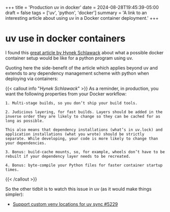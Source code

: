 +++
title = 'Production uv in docker'
date = 2024-08-28T19:45:39-05:00
draft = false
tags = ['uv', 'python', 'docker']
summary = 'A link to an interesting article about using uv in a Docker container deployment.'
+++
# uv use in docker containers

I found this [great article by Hynek Schlawack](https://hynek.me/articles/docker-uv/) about what a possible docker container setup would be like for a python program using uv.

Quoting here the side-benefit of the article which applies beyond uv and extends to any dependency management scheme with python when deploying via containers:

{{< callout info "*Hynek Schlawack*" >}}
As a reminder, in production, you want the following properties from your Docker workflow:

    1. Multi-stage builds, so you don’t ship your build tools.

    2. Judicious layering, for fast builds. Layers should be added in the inverse order they are likely to change so they can be cached for as long as possible.

    This also means that dependency installations (what’s in uv.lock) and application installations (what you wrote) should be strictly separate. While developing, your code is more likely to change than your dependencies.

    3. Bonus: build-cache mounts, so, for example, wheels don’t have to be rebuilt if your dependency layer needs to be recreated.

    4. Bonus: byte-compile your Python files for faster container startup times.
{{< /callout >}}

So the other tidbit is to watch this issue in uv (as it would make things simpler):

* [Support custom venv locations for uv sync #5229](https://github.com/astral-sh/uv/issues/5229)
